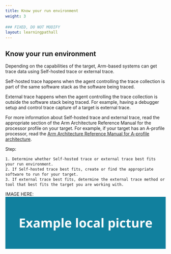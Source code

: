```yaml
---
title: Know your run environment
weight: 3

### FIXED, DO NOT MODIFY
layout: learningpathall
---
```


## Know your run environment
Depending on the capabilities of the target, Arm-based systems can get trace data using Self-hosted trace or external trace. 

Self-hosted trace happens when the agent controlling the trace collection is part of the same software stack as the software being traced.

External trace happens when the agent controlling the trace collection is outside the software stack being traced. For example, having a debugger setup and control trace capture of a target is external trace.

For more information about Self-hosted trace and external trace, read the appropriate section of the Arm Architecture Reference Manual for the processor profile on your target. For example, if your target has an A-profile processor, read the [Arm Architecture Reference Manual for A-profile architecture](https://developer.arm.com/documentation/ddi0487/latest/).

Step:

    1. Determine whether Self-hosted trace or external trace best fits your run environment.
    2. If Self-hosted trace best fits, create or find the appropriate software to run for your target.
    3. If external trace best fits, determine the external trace method or tool that best fits the target you are working with.

IMAGE HERE:
![example image alt-text#center](example-picture.png "Figure 1. Example image caption")
